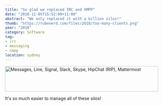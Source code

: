 ```yaml
---
title: "So glad we replaced IRC and XMPP"
date: "2018-11-05T15:52:09+11:00"
abstract: "We only replaced it with a billion silos!"
thumb: "https://rubenerd.com/files/2018/too-many-clients.png"
year: "2018"
category: Software
tag:
- irc
- messaging
- xmpp
location: sydney
---
```

<p><img src="https://rubenerd.com/files/2018/too-many-clients.png" alt="Messages, Line, Signal, Slack, Skype, HipChat (RIP), Mattermost" style="width:500px; height:83px;" /></p>

It's so much easier to manage all of these silos!

